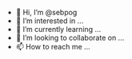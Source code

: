- 👋 Hi, I’m @sebpog
- 👀 I’m interested in ...
- 🌱 I’m currently learning ...
- 💞️ I’m looking to collaborate on ...
- 📫 How to reach me ...

<!---
sebpog/sebpog is a ✨ special ✨ repository because its `README.md` (this file) appears on your GitHub profile.
You can click the Preview link to take a look at your changes.
--->
